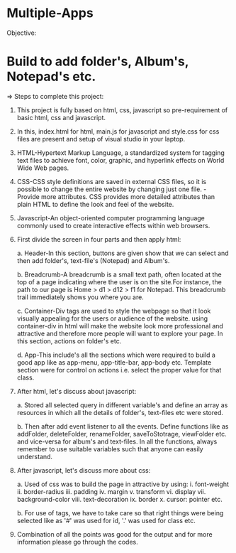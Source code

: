 # Multiple-Apps

Objective:

# Build to add folder's, Album's, Notepad's etc.

=> Steps to complete this project:
1. This project is fully based on html, css, javascript so pre-requirement of basic html, css and javascript.
2. In this, index.html for html, main.js for javascript and style.css for css files are present and setup of visual studio in your laptop.
3. HTML-Hypertext Markup Language, a standardized system for tagging text files to achieve font, color, graphic, and hyperlink effects on World Wide Web pages.
4. CSS-CSS style definitions are saved in external CSS files, so it is possible to change the entire website by changing just one file. - Provide more attributes. CSS provides more detailed attributes than plain HTML to define the look and feel of the website.
5. Javascript-An object-oriented computer programming language commonly used to create interactive effects within web browsers.
6. First divide the screen in four parts and then apply html:

   a. Header-In this section, buttons are given show that we can select and then add folder's, text-file's (Notepad) and Album's.
   
   b. Breadcrumb-A breadcrumb is a small text path, often located at the top of a page indicating where the user is on the site.For instance, the path to our page is         Home > d1 > d12 > f1 for Notepad. This breadcrumb trail immediately shows you where you are.
   
   c. Container-Div tags are used to style the webpage so that it look visually appealing for the users or audience of the website. using container-div in html will         make the website look more professional and attractive and therefore more people will want to explore your page. In this section, actions on folder's etc.
   
   d. App-This include's all the sections which were required to build a good app like as app-menu, app-title-bar, app-body etc. Template section were for control on         actions i.e. select the proper value for that class.
7. After html, let's discuss about javascript:
   
   a. Stored all selected query in different variable's and define an array as resources in which all the details of folder's, text-files etc were stored.
   
   b. Then after add event listener to all the events. Define functions like as addFolder, deleteFolder, renameFolder, saveToStotrage, viewFolder etc. and vice-versa         for album's and text-files. In all the functions, always remember to use suitable variables such that anyone can easily understand.
8. After javascript, let's discuss more about css:
   
   a. Used of css was to build the page in attractive by using:
      i. font-weight
      ii. border-radius
      iii. padding
      iv. margin
      v. transform
      vi. display
      vii. background-color
      viii. text-decoration
      ix. border
      x. cursor: pointer etc.
     
   b. For use of tags, we have to take care so that right things were being selected like as '#' was used for id, '.' was used for class etc.
9. Combination of all the points was good for the output and for more information please go through the codes.
    
